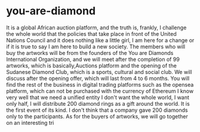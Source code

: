 # you-are-diamond
It is a global African auction platform, and the truth is, frankly, I challenge the whole world that the policies that take place in front of the United Nations Council and it does nothing like a little girl, I am here for a change or if it is true to say I am here to build a new society. The members who will buy the artworks will be from the founders of the You are Diamonds International Organization, and we will meet after the completion of 99 artworks, which is basically,Auctions platform and the opening of the Sudanese Diamond Club, which is a sports, cultural and social club. We will discuss after the opening offer, which will last from 4 to 6 months. You will find the rest of the business in digital trading platforms such as the opensea platform, which can not be purchased with the currency of Ethereum I know very well that we need a unified entity I don't want the whole world, I want only half, I will distribute 200 diamond rings as a gift around the world. It is the first event of its kind. I don't think that a company gave 200 diamonds only to the participants. As for the buyers of artworks, we will go together on an interesting tri
